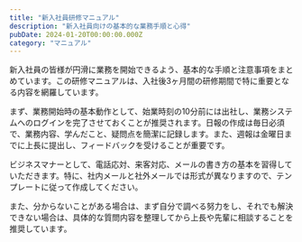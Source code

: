 ```yaml
---
title: "新入社員研修マニュアル"
description: "新入社員向けの基本的な業務手順と心得"
pubDate: 2024-01-20T00:00:00.000Z
category: "マニュアル"
---
```


新入社員の皆様が円滑に業務を開始できるよう、基本的な手順と注意事項をまとめています。この研修マニュアルは、入社後3ヶ月間の研修期間で特に重要となる内容を網羅しています。

まず、業務開始時の基本動作として、始業時刻の10分前には出社し、業務システムへのログインを完了させておくことが推奨されます。日報の作成は毎日必須で、業務内容、学んだこと、疑問点を簡潔に記録します。また、週報は金曜日までに上長に提出し、フィードバックを受けることが重要です。

ビジネスマナーとして、電話応対、来客対応、メールの書き方の基本を習得していただきます。特に、社内メールと社外メールでは形式が異なりますので、テンプレートに従って作成してください。

また、分からないことがある場合は、まず自分で調べる努力をし、それでも解決できない場合は、具体的な質問内容を整理してから上長や先輩に相談することを推奨しています。
